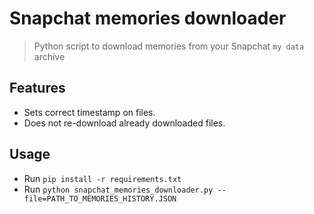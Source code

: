 # Snapchat memories downloader

> Python script to download memories from your Snapchat `my data` archive

## Features

- Sets correct timestamp on files.
- Does not re-download already downloaded files.

## Usage

- Run `pip install -r requirements.txt`
- Run `python snapchat_memories_downloader.py --file=PATH_TO_MEMORIES_HISTORY.JSON`

